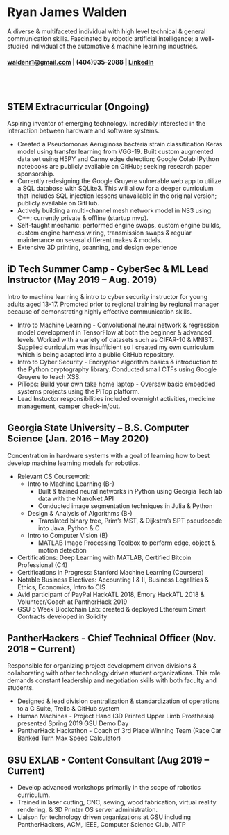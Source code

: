 # Ryan James Walden  
A diverse & multifaceted individual with high level technical & general communication skills. Fascinated by robotic artificial intelligence; a well-studied individual of the automotive & machine learning industries.
#### [waldenr1@gmail.com](mailto:waldenr1@gmail.com) | (404)935-2088 | [LinkedIn](https://www.linkedin.com/in/ryan-walden-28771a8b/)
<br></br>
## STEM Extracurricular  (Ongoing)
Aspiring inventor of emerging technology. Incredibly interested in the interaction between hardware and software systems.
+ Created a Pseudomonas Aeruginosa bacteria strain classification Keras model using transfer learning from VGG-19. Built custom augmented data set using H5PY and Canny edge detection; Google Colab IPython notebooks are publicly available on GitHub; seeking research paper sponsorship.
+  Currently redesigning the Google Gruyere vulnerable web app to utilize a SQL database with SQLite3. This will allow for a deeper curriculum that includes SQL injection lessons unavailable in the original version; publicly available on GitHub.
+ Actively building a multi-channel mesh network model in NS3 using C++; currently private & offline (startup mvp).
+ Self-taught mechanic: performed engine swaps, custom engine builds, custom engine harness wiring, transmission swaps & regular maintenance on several different makes & models.
+  Extensive 3D printing, scanning, and design experience
## iD Tech Summer Camp - CyberSec & ML Lead Instructor  (May 2019 – Aug. 2019)
Intro to machine learning & intro to cyber security instructor for young adults aged 13-17. Promoted prior to regional training by regional manager because of demonstrating highly effective communication skills.
+   Intro to Machine Learning - Convolutional neural network & regression model development in TensorFlow at both the beginner & advanced levels. Worked with a variety of datasets such as CIFAR-10 & MNIST. Supplied curriculum was insufficient so I created my own curriculum which is being adapted into a public GitHub repository.
+   Intro to Cyber Security - Encryption algorithm basics & introduction to the Python cryptography library. Conducted small CTFs using Google Gruyere to teach XSS.
+   PiTops: Build your own take home laptop  - Oversaw basic embedded systems projects using the PiTop platform.
+  Lead Instuctor responsibilities included overnight activities, medicine management, camper check-in/out.
## Georgia State University – B.S. Computer Science  (Jan. 2016 – May 2020)
Concentration in hardware systems with a goal of learning how to best develop machine learning models  for robotics.
+ Relevant CS Coursework:
	+ Intro to Machine Learning (B-)
		+ Built & trained neural networks in Python using Georgia Tech lab data with the NanoNet API
		+ Conducted image segmentation techniques in Julia & Python
	+ Design & Analysis of Algorithms (B-)
		+ Translated binary tree, Prim’s MST, & Dijkstra’s SPT pseudocode into Java, Python & C
	+ Intro to Computer Vision (B)
		+ MATLAB Image Processing Toolbox to perform edge, object & motion detection
+ Certifications: Deep Learning with MATLAB, Certified Bitcoin Professional (C4)
+ Certifications in Progress: Stanford Machine Learning (Coursera)
+ Notable Business Electives: Accounting I & II, Business Legalities & Ethics, Economics, Intro to CIS
+ Avid participant of PayPal HackATL 2018, Emory HackATL 2018 & Volunteer/Coach at PantherHack 2019
+ GSU 5 Week Blockchain Lab: created & deployed Ethereum Smart Contracts developed in Solidity
## PantherHackers - Chief Technical Officer  (Nov. 2018 – Current)
Responsible for organizing project development driven divisions & collaborating with other technology driven student organizations. This role demands constant leadership and negotiation skills with both faculty and students.
+ Designed & lead division centralization & standardization of operations to a G Suite, Trello & GitHub system
+ Human Machines  - Project Hand (3D Printed Upper Limb Prosthesis) presented Spring 2019 GSU Demo Day
+ PantherHack Hackathon - Coach of 3rd Place Winning Team (Race Car Banked Turn Max Speed Calculator)
## GSU EXLAB - Content Consultant  (Aug 2019 – Current)
+ Develop advanced workshops primarily in the scope of robotics curriculum. 
+ Trained in laser cutting, CNC, sewing, wood fabrication, virtual reality rendering, & 3D Printer OS server administration.
+ Liaison for technology driven organizations at GSU including PantherHackers, ACM, IEEE, Computer Science Club, AITP
